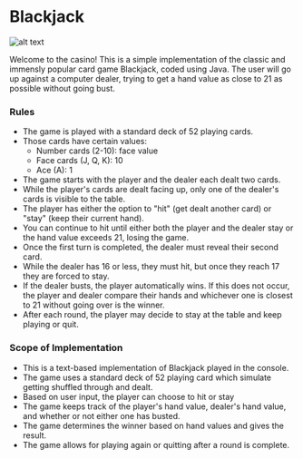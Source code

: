 # Blackjack

![alt text](https://images.ctfassets.net/93v9a59si7ol/2aHiswcjTt7sXcWtJ7JzAZ/c8759819f9bc7aabac9c6b86bc95ce66/top-view-of-blackjack-table.png?w=1160&h=640&fit=thumb)

Welcome to the casino! This is a simple implementation of the classic and immensly popular card game Blackjack, coded using Java. The user will go up against a computer dealer, trying to get a hand value as close to 21 as possible without going bust.

### Rules
- The game is played with a standard deck of 52 playing cards.
- Those cards have certain values:
    - Number cards (2-10): face value
    - Face cards (J, Q, K): 10
    - Ace (A): 1
- The game starts with the player and the dealer each dealt two cards.
- While the player's cards are dealt facing up, only one of the dealer's cards is visible to the table.
- The player has either the option to "hit" (get dealt another card) or "stay" (keep their current hand).
- You can continue to hit until either both the player and the dealer stay or the hand value exceeds 21, losing the game.
- Once the first turn is completed, the dealer must reveal their second card.
- While the dealer has 16 or less, they must hit, but once they reach 17 they are forced to stay.
- If the dealer busts, the player automatically wins. If this does not occur, the player and dealer compare their hands and whichever one is closest to 21 without going over is the winner.
- After each round, the player may decide to stay at the table and keep playing or quit.

### Scope of Implementation
- This is a text-based implementation of Blackjack played in the console.
- The game uses a standard deck of 52 playing card which simulate getting shuffled through and dealt.
- Based on user input, the player can choose to hit or stay
- The game keeps track of the player's hand value, dealer's hand value, and whether or not either one has busted.
- The game determines the winner based on hand values and gives the result.
- The game allows for playing again or quitting after a round is complete.